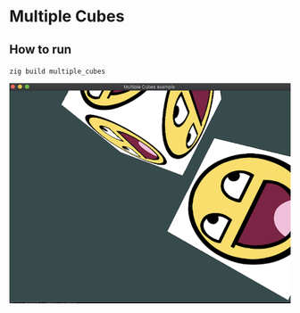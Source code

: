 # Multiple Cubes

## How to run

`zig build multiple_cubes`

![Texture output](../../webpage/multiple_cubes.png)
